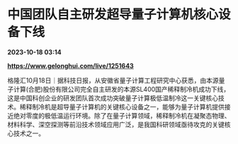 # 中国团队自主研发超导量子计算机核心设备下线

**2023-10-18 03:14**

**https://www.gelonghui.com/live/1251643**

格隆汇10月18日｜据科技日报，从安徽省量子计算工程研究中心获悉，由本源量子计算(合肥)股份有限公司完全自主研发的本源SL400国产稀释制冷机成功下线，这是中国科创企业的研发团队首次成功突破量子计算极低温制冷这一关键核心技术。稀释制冷机是超导量子计算机的关键核心设备之一，能够为量子计算机提供接近绝对零度的极低温运行环境。除了在量子计算领域，稀释制冷机在凝聚态物理、材料科学、深空探测等前沿技术领域应用广泛，是我国科研领域亟待攻克的关键核心技术之一。